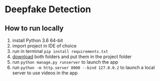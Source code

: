 # Deepfake Detection

## How to run locally

1. install Python 3.6 64-bit
2. import project in IDE of choice
3. run in terminal `pip install requirements.txt`
4. [download](https://drive.google.com/drive/folders/1d9hic2VY_U5g-acVRJKTWgeIX4B6nX9B?usp=sharing) both folders and put them in the project folder
5. run `python manage.py runserver` to launch the app
6. run `python -m http.server 8000 --bind 127.0.0.2` to launch a local server to use videos in the app

